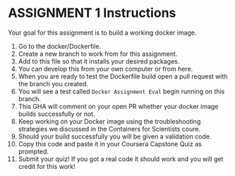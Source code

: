 # ASSIGNMENT 1 Instructions 

Your goal for this assignment is to build a working docker image. 

1. Go to the docker/Dockerfile. 
2. Create a new branch to work from for this assignment.
3. Add to this file so that it installs your desired packages.
4. You can develop this from your own computer or from here. 
5. When you are ready to test the Dockerfile build open a pull request with the branch you created.
6. You will see a test called `Docker Assignment Eval` begin running on this branch.
7. This GHA will comment on your open PR whether your docker image builds successfully or not.
8. Keep working on your Docker image using the troubleshooting strategies we discussed in the Containers for Scientists coure.
9. Should your build successfully you will be given a validation code.
10. Copy this code and paste it in your Coursera Capstone Quiz as prompted.
11. Submit your quiz! If you got a real code it should work and you will get credit for this work!
